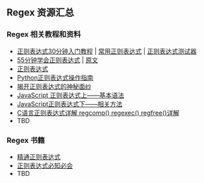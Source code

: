 ## Regex 资源汇总

### Regex 相关教程和资料
- [正则表达式30分钟入门教程](http://deerchao.net/tutorials/regex/regex.htm) | [常用正则表达式](http://deerchao.net/tutorials/regex/common.htm) | [正则表达式测试器](http://deerchao.net/tools/regex_tester/index.htm)
- [55分钟学会正则表达式](http://doslin.com/learn-regular-expressions-in-about-55-minutes/) | [原文](http://qntm.org/files/re/re.html)
- [正则表达式](https://developer.mozilla.org/zh-CN/docs/Web/JavaScript/Guide/Regular_Expressions)
- [Python正则表达式操作指南](http://wiki.ubuntu.org.cn/Python%E6%AD%A3%E5%88%99%E8%A1%A8%E8%BE%BE%E5%BC%8F%E6%93%8D%E4%BD%9C%E6%8C%87%E5%8D%97) 
- [揭开正则表达式的神秘面纱](http://www.regexlab.com/zh/regref.htm)
- [JavaScript 正则表达式上——基本语法](http://www.cnblogs.com/dolphinX/p/3486214.html)  
- [JavaScript正则表达式下——相关方法](http://www.cnblogs.com/dolphinX/p/3486136.html)
- [C语言正则表达式详解 regcomp() regexec() regfree()详解](http://see.xidian.edu.cn/cpp/html/1428.html)
- TBD

### Regex 书籍
- [精通正则表达式](http://book.douban.com/subject/2154713/)
- [正则表达式必知必会](http://book.douban.com/subject/2269648/)
- TBD